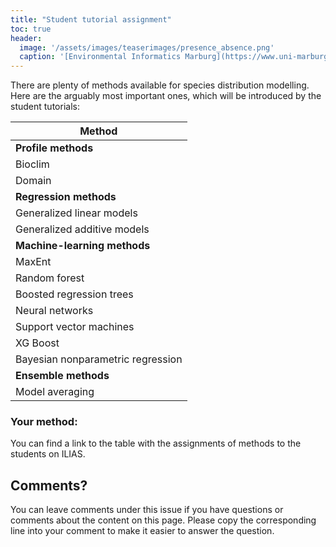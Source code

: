 ```yaml
---
title: "Student tutorial assignment"
toc: true
header:
  image: '/assets/images/teaserimages/presence_absence.png'
  caption: '[Environmental Informatics Marburg](https://www.uni-marburg.de/en/fb19/disciplines/physisch/environmentalinformatics){:target="_blank"}'
---
```



There are plenty of methods available for species distribution modelling. 
Here are the arguably most important ones, which will be introduced by the student tutorials:


| Method                           |  
|----------------------------------
|**Profile methods**               |
|Bioclim                           |
|Domain                            |
|**Regression methods**            |
|Generalized linear models         |
|Generalized additive models       |
|**Machine-learning methods**      |
|MaxEnt                            |
|Random forest                     |
|Boosted regression trees          |
|Neural networks                   |
|Support vector machines           |
|XG Boost                          |
|Bayesian nonparametric regression |
|**Ensemble methods**              |
|Model averaging                   |




### Your method: 

You can find a link to the table with the assignments of methods to the students on ILIAS.


## Comments?
You can leave comments under this issue if you have questions or comments about the content on this page. Please copy the corresponding line into your comment to make it easier to answer the question. 



<script src="https://utteranc.es/client.js"
        repo="GeoMOER/moer-bsc-project-seminar-SDM"
        issue-term="unit04-04_SDM_workflow"
        theme="github-light"
        crossorigin="anonymous"
        async>
</script>


